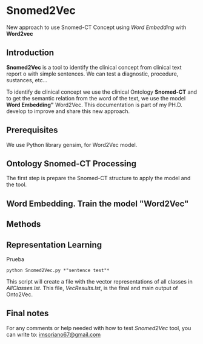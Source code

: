 # Snomed2Vec
New approach to use Snomed-CT Concept using *Word Embedding* with **Word2vec**
## Introduction
**Snomed2Vec** is a tool to identify the clinical concept from clinical text report o with simple sentences. We can test a diagnostic, procedure, sustances, etc...

To identify de clinical concept we use the clinical Ontology **Snomed-CT** and to get the semantic relation from the word of the text, we use the model **Word Embedding"** Word2Vec.
This documentation is part of my PH.D. develop to improve and share this new approach.

## Prerequisites
We use Python library gensim, for Word2Vec model.

## Ontology Snomed-CT Processing 
The first step is prepare the Snomed-CT structure to apply the model and the tool.
  
## Word Embedding. Train the model "Word2Vec" 

## Methods 

  
## Representation Learning 
Prueba
  ```
  python Snomed2Vec.py *"sentence test"*
  ```
  This script will create a file with the vector representations of all classes in *AllClasses.lst*. This file, *VecResults.lst*, is the final and main output of Onto2Vec. 

## Final notes
For any comments or help needed with how to test *Snomed2Vec* tool, you can write to: imsoriano67@gmail.com
